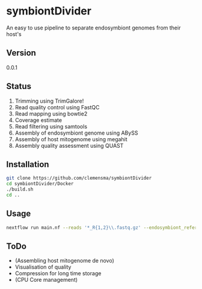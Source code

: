 # symbiontDivider
An easy to use pipeline to separate endosymbiont genomes from their host's

## Version

0.0.1

## Status

1. Trimming using TrimGalore!
2. Read quality control using FastQC
3. Read mapping using bowtie2
4. Coverage estimate
5. Read filtering using samtools
6. Assembly of endosymbiont genome using ABySS
7. Assembly of host mitogenome using megahit
8. Assembly quality assessment using QUAST

## Installation

```bash
git clone https://github.com/clemensma/symbiontDivider
cd symbiontDivider/Docker
./build.sh
cd ..
```

## Usage

```bash
nextflow run main.nf --reads '*_R{1,2}\\.fastq.gz' --endosymbiont_reference '*_endosymRef\\.fna' -with-docker
```

## ToDo

- (Assembling host mitogenome de novo)
- Visualisation of quality
- Compression for long time storage
- (CPU Core management)
